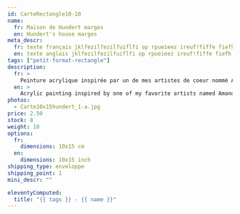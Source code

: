 ```yaml
---
id: CarteRectangle10-10
name: 
  fr: Maison de Hundert marges
  en: Hundert's house marges
meta_descr:
  fr: texte français jklfezilfezilfuiflfi op rpueieez ireuf!fiffe fiefh hfhslfhsfh dfhds fdsfdsifdshfids
  en: texte anglais jklfezilfezilfuiflfi op rpueieez ireuf!fiffe fiefh hfhslfhsfh dfhds fdsfdsifdshfids
tags: ["petit-format-rectangle"]
description: 
  fr: > 
    Peinture acrylique inspirée par un de mes artistes de coeur nommé Amano Yoshitaka, en apposant les traits de ce couple à l'encre de chine, contrastant avec le fond coloré. 
  en: >
    Acrylic painting inspired by one of my favorite artists named Amano Yoshitaka, applying the features of this couple in Indian ink, contrasting with the colored background.
photos:
  - Carte10x15hundert_1-a.jpg
price: 2.50
stock: 8
weight: 10
options:
  fr:
    dimensions: 10x15 cm
  en:
    dimensions: 10x15 inch
shipping_type: enveloppe
shipping_point: 1
mini_descr: ""

eleventyComputed:
  title: "{{ tags }} - {{ name }}"
---
```

